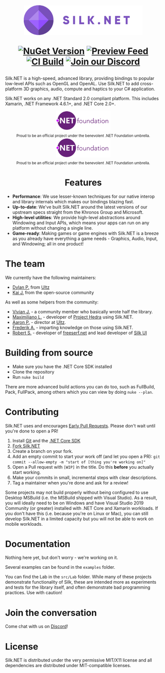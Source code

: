 <h1 align="center">
    <img src="documentation/readme/wordmark480.png" height="96" />
    <br />

[![NuGet Version](https://img.shields.io/nuget/v/Silk.NET)](https://nuget.org/packages/Silk.NET)
[![Preview Feed](https://img.shields.io/badge/nuget-experimental%20feed-yellow)](https://dev.azure.com/UltzOS/Silk.NET/_packaging?_a=feed&feed=Experimental)
[![CI Build](https://github.com/Ultz/Silk.NET/workflows/CI%20Build/badge.svg)](https://dev.azure.com/UltzOS/Silk.NET/_build/latest?definitionId=2&branchName=master) [![Join our Discord](https://img.shields.io/badge/chat%20on-discord-7289DA)](https://discord.gg/DTHHXRt)

</h1>

Silk.NET is a high-speed, advanced library, providing bindings to popular low-level APIs such as OpenGL and OpenAL. Use Silk.NET to add cross-platform 3D graphics, audio, compute and haptics to your C# application.

Silk.NET works on any .NET Standard 2.0 compliant platform. This includes Xamarin, .NET Framework 4.6.1+, and .NET Core 2.0+.

<div align="center" style="overflow: hidden">
    <div>
    <img src="documentation/readme/dnf.svg" height="64"></img>
    <br />
    <sub>Proud to be an official project under the benevolent .NET Foundation umbrella.</sub>
    </div>
    <div>
    <img src="documentation/readme/dnf.svg" height="64"></img>
    <br />
    <sub>Proud to be an official project under the benevolent .NET Foundation umbrella.</sub>
    </div>
</div>

<h1 align="center">Features</h1>

- **Performance**: We use lesser-known techniques for our native interop and library internals which makes our bindings blazing fast.
- **Up-to-date**: We've built Silk.NET around the latest versions of our upstream specs straight from the Khronos Group and Microsoft.
- **High-level utilities**: We provide high-level abstractions around Windowing and Input APIs, which means your apps can run on any platform without changing a single line.
- **Game-ready**: Making games or game engines with Silk.NET is a breeze as you already have everything a game needs - Graphics, Audio, Input, and Windowing; all in one product!

# The team
We currently have the following maintainers:
- [Dylan P.](https://github.com/Perksey) from [Ultz](https://github.com/Ultz)
- [Kai J.](https://github.com/HurricanKai) from the open-source community

As well as some helpers from the community:
- [Vivian J.](https://github.com/devvoid) - a community member who basically wrote half the library.
- [Maximiliano L.](https://github.com/maxilevi) - developer of [Project Hedra](https://projecthedra.com/) using Silk.NET.
- [Aaron P.](https://github.com/AzyIsCool) - director at [Ultz](https://github.com/Ultz).
- [Frederik A.](https://github.com/frederikja163) - imparting knowledge on those using Silk.NET.
- [Robert S.](https://github.com/Pyrdacor) - developer of [freeserf.net](https://github.com/Pyrdacor/freeserf.net) and lead developer of [Silk UI](https://github.com/Ultz/SilkUI)

# Building from source

- Make sure you have the .NET Core SDK installed
- Clone the repository
- Run `nuke build`

There are more advanced build actions you can do too, such as FullBuild, Pack, FullPack, among others which you can view by doing `nuke --plan`.

# Contributing

Silk.NET uses and encourages [Early Pull Requests](https://medium.com/practical-blend/pull-request-first-f6bb667a9b6). Please don't wait until you're done to open a PR!

1. Install [Git](https://git-scm.com/downloads) and the [.NET Core SDK](https://www.microsoft.com/net/download)
1. [Fork Silk.NET](https://github.com/Ultz/Silk.NET/fork)
1. Create a branch on your fork.
1. Add an empty commit to start your work off (and let you open a PR): `git commit --allow-empty -m "start of [thing you're working on]"`
1. Open a Pull request with `[WIP]` in the title. Do this **before** you actually start working.
1. Make your commits in small, incremental steps with clear descriptions.
1. Tag a maintainer when you're done and ask for a review!

Some projects may not build properly without being configured to use Desktop MSBuild (i.e. the MSBuild shipped with Visual Studio). As a result, you will ideally need to be on Windows and have Visual Studio 2019 Community (or greater) installed with .NET Core and Xamarin workloads. If you don't have this (i.e. because you're on Linux or Mac), you can still develop Silk.NET in a limited capacity but you will not be able to work on mobile workloads.

# Documentation

Nothing here yet, but don't worry - we're working on it.

Several examples can be found in the `examples` folder.

You can find the Lab in the `src/Lab` folder. While many of these projects demonstrate functionality of Silk, these are intended more as experiments and tests for the library itself, and often demonstrate bad programming practices. Use with caution!

# Join the conversation

Come chat with us on [Discord](https://discord.gg/DTHHXRt)!

# License
Silk.NET is distributed under the very permissive MIT/X11 license and all dependencies are distributed under MIT-compatible licenses.
